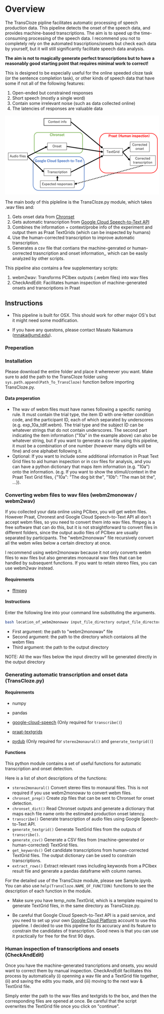 # Overview

The TransCloze pipline facilitates automatic processing of speech production data. This pipeline detects the onset of the speech data, and provides machine-based transcriptions. The aim is to speed up the time-consuming processing of the speech data. I recommend you not to completely rely on the automated trascriptions/onsets but check each data by yourself, but it will still significantly facilitate speech data analysis.

**The aim is not to magically generate perfect transcriptions but to have a reasonably good starting point that requires minimal work to correct!**



This is designed to be especially useful for the online speeded cloze task (or the sentence completion task), or other kinds of speech data that have some if not all of the following features:

1. Open-ended but constrained responses
2. Short speech (mostly a single word)
3. Contain some irrelevant noise (such as data collected online)
4. The latencies of responses are valuable data





![overview](./overview.png)

The main body of this pipleline is the TransCloze.py module, which takes .wav files and:

1. Gets onset data from [Chronset](https://www.bcbl.eu/databases/chronset/)
2. Gets automatic transcription from [Google Cloud Speech-to-Text API](https://cloud.google.com/speech-to-text)
3. Combines the information + context/probe info of the experiment and output them as Praat TextGrids (which can be inspected by humans)
4. Use the human-corrected transcription to improve automatic transcription.
5. Generates a csv file that contians the machine-genrated or human-corrected trasncription and onset information,, which can be easily analyzed by other scripts.



This pipeline also contains a few supplementary scripts:

1. webm2wav: Transforms PCIbex outputs (.webm files) into wav files
2. CheckAndEdit: Facilitates human inspection of machine-generated onsets and transcriptions in Praat



## Instructions

* This pipeline is built for OSX. This should work for other major OS's but it might need some modification.

* If you have any questons, please contact Masato Nakamura (mnaka@umd.edu).

### Preperation

### Installation

Please download the entire folder and place it whereever you want. Make sure to add the path to the TransCloze folder using `sys.path.append(Path_To_TransCloze)` function before importing TransCloze.py.

#### Data preperation

- The wav of webm files must have names following a specific naming rule. It must contain the trial type, the item ID with one-letter condition code, and the participant ID, each of which separated by underscores (e.g. exp_10a_tdlf.webm). The trial type and the subject ID can be whatever strings that do not contain underscores. The second part indicating the item information ("10a" in the example above) can also be whatever string, but if you want to generate a csv file using this pipeline, it must be a combination of one number (however many digits will be fine) and one alphabet following it.
- Optional: If you want to include some additional information in Praat Text Grid files to aid human inspection or in csv files for analysis, and you can have a python dictionary that maps item information (e.g. "10a") onto the information. (e.g. If you want to show the stimuli/context in the Praat Text Grid files, {"10a": "The dog bit the", "10b": "The man bit the", ...}).

### Converting webm files to wav files (webm2monowav / webm2wav)

If you collected your data online using PCIbex, you will get webm files. However Praat, Chronest and Google Cloud Speech-to-Text API all don't accept webm files, so you need to convert them into wav files. ffmpeg is a free software that can do this, but it is not straightforward to convert files in different folders, since the output audio files of PCIbex are usually separated by participants. The "webm2monowav" file recursively convert all the webm wiles below a certain directory at once.

I recommend using webm2monowav because it not only converts webm files to wav files but also generates monoaural wav files that can be handled by subsequent functions. If you want to retain stereo files, you can use webm2wav instead.

#### Requirements

- [ffmpeg](https://ffmpeg.org/)

#### Instructions

Enter the following line into your command line substituting the arguments.

```bash
bash location_of_webm2monowav input_file_directory output_file_directory
```

- First argument:  the path to "webm2monowav" file
- Second argument: the path to the directory which contaions all the webm files
- Third argument: the path to the output directory

NOTE: All the wav files below the input directry will be generated directly in the output directory



### Generating automatic transcription and onset data (TransCloze.py)

#### Requirements

* numpy
* pandas

* [google-cloud-speech](https://pypi.org/project/google-cloud-speech/) (Only required for `transcribe()`)
* [praat-textgrids](https://pypi.org/project/praat-textgrids/)
* [pydub](https://github.com/jiaaro/pydub) (Only required for `stereo2monaural()` and `generate_textgrid()`)



#### Functions

This python module contains a set of useful functions for automatic transcription and onset detection.

Here is a list of short descriptions of the functions: 

- `stereo2monaural()` Convert stereo files to monaural files. This is not required if you use webm2monowav to convert webm files.
- `chronset_prep()` Create zip files that can be sent to Chronset for onset detection.
- `chronset_dict()` Read Chronset outputs and generate a dictionary that maps each file name onto the estimated production onset latency.
- `transcribe()` Generate transcription of audio files using Google Speech-to-Text API.
- `generate_textgrid()` Generate TextGrid files from the outputs of `transcribe()`.
- `generate_csv()` Generate a CSV files from (machine-generated or human-corrected) TextGrid files.
- `get_keywords()` Get candidate transcriptions from human-corrected TextGrid files. The output dictionary can be used to constrain transcriptions.
- `extract_rows()` Extract relevant rows including keywords from a PCIbex result file and generate a pandas dataframe with column names.

For the detailed use of the TransCloze module, please see Sample.ipynb. You can also use `help(TransCloze.NAME_OF_FUNCTION)` functions to see the description of each function in the module.



* Make sure you have temp_note.TextGrid, which is a template required to generate TextGrid files, in the same directory as TransCloze.py.

* Be careful that Google Cloud Speech-to-Text API is a paid service, and you need to set up your own [Google Cloud Platform](https://cloud.google.com/) account to use this pipeline. I decided to use this pipeline for its accuracy and its feature to constrain the candidates of transcription. Good news is that you can use it practically for free for the first 90 days.

### Human inspection of transcriptions and onsets (CheckAndEdit)

Once you have the machine-generated trancriptions and onsets, you would want to correct them by manual inspection. CheckAndEdit facilitates this process by automatically (i) openning a wav file and a TextGrid file together, (ii) and saving the edits you made, and (iii) moving to the next wav & TextGrid file.

Simply enter the path to the wav files and textgrids to the box, and then the corresponding files are opened at once. Be careful that the script overwrites the TextGrid file once you click on "continue".
